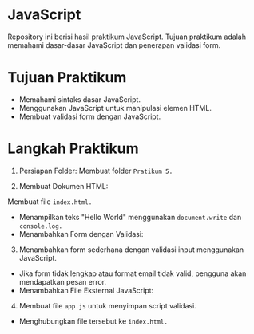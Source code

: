 # JavaScript
Repository ini berisi hasil praktikum JavaScript. Tujuan praktikum adalah memahami dasar-dasar JavaScript dan penerapan validasi form.
# Tujuan Praktikum
- Memahami sintaks dasar JavaScript.
- Menggunakan JavaScript untuk manipulasi elemen HTML.
- Membuat validasi form dengan JavaScript.
# Langkah Praktikum
1. Persiapan Folder: Membuat folder `Pratikum 5.`

2. Membuat Dokumen HTML:

Membuat file `index.html.`
- Menampilkan teks "Hello World" menggunakan `document.write` dan `console.log.`
- Menambahkan Form dengan Validasi:

3. Menambahkan form sederhana dengan validasi input menggunakan JavaScript.
- Jika form tidak lengkap atau format email tidak valid, pengguna akan mendapatkan pesan error.
- Menambahkan File Eksternal JavaScript:

4. Membuat file `app.js` untuk menyimpan script validasi.
- Menghubungkan file tersebut ke `index.html.`
